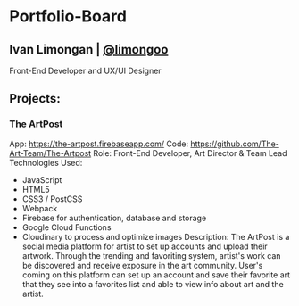 # Portfolio-Board

## Ivan Limongan | [@limongoo](https://github.com/limongoo)
Front-End Developer and UX/UI Designer

## Projects:

### The ArtPost
App: https://the-artpost.firebaseapp.com/
Code: https://github.com/The-Art-Team/The-Artpost
Role: Front-End Developer, Art Director & Team Lead
Technologies Used: 
- JavaScript
- HTML5
- CSS3 / PostCSS
- Webpack
- Firebase for authentication, database and storage
- Google Cloud Functions
- Cloudinary to process and optimize images
Description: The ArtPost is a social media platform for artist to set up accounts and upload their artwork. Through the trending and favoriting system, artist's work can be discovered and receive exposure in the art community. User's coming on this platform can set up an account and save their favorite art that they see into a favorites list and able to view info about art and the artist.
